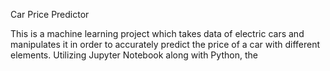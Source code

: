 Car Price Predictor

This is a machine learning project which takes data of electric cars and manipulates it in order to accurately predict the price of a car with different elements.
Utilizing Jupyter Notebook along with Python, the 
